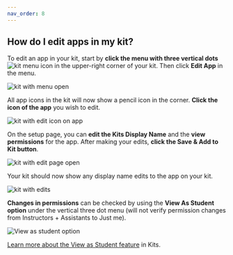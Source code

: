```yaml
---
nav_order: 8
---
```


## How do I edit apps in my kit?

To edit an app in your kit, start by **click the menu with three vertical dots** ![kit menu icon](images/image_18.png) in the upper-right corner of your kit.  Then click **Edit App** in the menu.

![kit with menu open](images/image_19.png)

All app icons in the kit will now show a pencil icon in the corner.  **Click the icon of the app** you wish to edit.

![kit with edit icon on app](images/image_20.png)

On the setup page, you can **edit the Kits Display Name** and the **view permissions** for the app.  After making your edits, **click the Save & Add to Kit button**.

![kit with edit page open](images/image_21.png)

Your kit should now show any display name edits to the app on your kit.

![kit with edits](images/image_22.png)

**Changes in permissions** can be checked by using the **View As Student option** under the vertical three dot menu (will not verify permission changes from Instructors + Assistants to Just me).

![View as student option](images/image_23.png)

[Learn more about the View as Student feature](/how-do-i-view-my-kit-with-the-student-role.md) in Kits.
